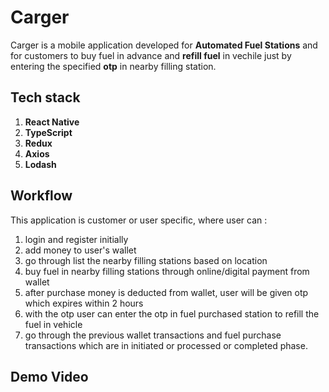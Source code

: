 # Carger
  Carger is a mobile application developed for **Automated Fuel Stations** and for customers to buy fuel in advance and **refill fuel** in vechile just by entering the specified **otp** in nearby filling station. 

## Tech stack 
  1. **React Native**
  2. **TypeScript**
  3. **Redux**
  4. **Axios**
  5. **Lodash**
  
## Workflow
  This application is customer or user specific, where user can : 
  1. login and register initially
  2. add money to user's wallet
  3. go through list the nearby filling stations based on location
  4. buy fuel in nearby filling stations through online/digital payment from wallet
  5. after purchase money is deducted from wallet, user will be given otp which expires within 2 hours
  6. with the otp user can enter the otp in fuel purchased station to refill the fuel in vehicle
  7. go through the previous wallet transactions and fuel purchase transactions which are in initiated or processed or completed phase.
 
 ## Demo Video
 
